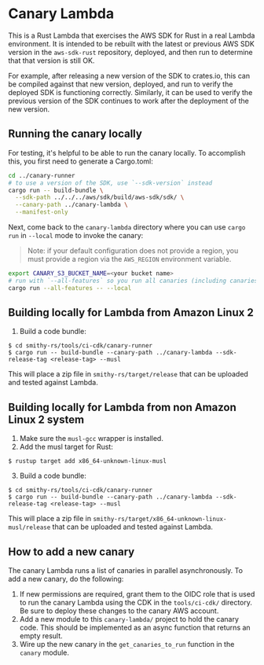 Canary Lambda
=============

This is a Rust Lambda that exercises the AWS SDK for Rust in a real Lambda
environment. It is intended to be rebuilt with the latest or previous AWS
SDK version in the `aws-sdk-rust` repository, deployed, and then run to
determine that that version is still OK.

For example, after releasing a new version of the SDK to crates.io, this
can be compiled against that new version, deployed, and run to verify the
deployed SDK is functioning correctly. Similarly, it can be used to verify
the previous version of the SDK continues to work after the deployment
of the new version.

Running the canary locally
--------------------------
For testing, it's helpful to be able to run the canary locally. To accomplish this, you first need to generate a
Cargo.toml:

```bash
cd ../canary-runner
# to use a version of the SDK, use `--sdk-version` instead
cargo run -- build-bundle \
  --sdk-path ../../../aws/sdk/build/aws-sdk/sdk/ \
  --canary-path ../canary-lambda \
  --manifest-only
```

Next, come back to the `canary-lambda` directory where you can use `cargo run` in `--local` mode to
invoke the canary:

> Note: if your default configuration does not provide a region, you must provide a region via the `AWS_REGION`
> environment variable.

```bash
export CANARY_S3_BUCKET_NAME=<your bucket name>
# run with `--all-features` so you run all canaries (including canaries that don't work against older versions)
cargo run --all-features -- --local
```

Building locally for Lambda from Amazon Linux 2
-----------------------------------------------

1. Build a code bundle:

```
$ cd smithy-rs/tools/ci-cdk/canary-runner
$ cargo run -- build-bundle --canary-path ../canary-lambda --sdk-release-tag <release-tag> --musl
```

This will place a zip file in `smithy-rs/target/release` that can be uploaded and tested against Lambda.


Building locally for Lambda from non Amazon Linux 2 system
----------------------------------------------------------

1. Make sure the `musl-gcc` wrapper is installed.
2. Add the musl target for Rust:

```
$ rustup target add x86_64-unknown-linux-musl
```

3. Build a code bundle:

```
$ cd smithy-rs/tools/ci-cdk/canary-runner
$ cargo run -- build-bundle --canary-path ../canary-lambda --sdk-release-tag <release-tag> --musl
```

This will place a zip file in `smithy-rs/target/x86_64-unknown-linux-musl/release` that can be
uploaded and tested against Lambda.


How to add a new canary
----------------------

The canary Lambda runs a list of canaries in parallel asynchronously. To add a new canary,
do the following:

1. If new permissions are required, grant them to the OIDC role that is used to
   run the canary Lambda using the CDK in the `tools/ci-cdk/` directory. Be sure
   to deploy these changes to the canary AWS account.
2. Add a new module to this `canary-lambda/` project to hold the canary code. This
   should be implemented as an async function that returns an empty result.
3. Wire up the new canary in the `get_canaries_to_run` function in the `canary` module.
